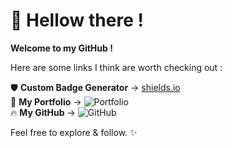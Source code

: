 # 👋 Hellow there ! 

**Welcome to my GitHub !**

Here are some links I think are worth checking out :

🛡️ **Custom Badge Generator** → [shields.io](https://img.shields.io)  
🎨 **My Portfolio** → ![Portfolio](https://github.com/Goboun/hebc)  
🔥 **My GitHub** → ![GitHub](https://github.com/Goboun)  

Feel free to explore & follow.
✨

